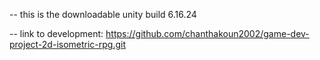 -- this is the downloadable unity build 6.16.24

-- link to development: https://github.com/chanthakoun2002/game-dev-project-2d-isometric-rpg.git
